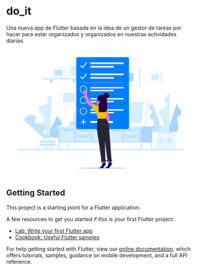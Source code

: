 # do_it

Una nueva app de Flutter basada en la idea de un  gestor de tareas por hacer para estar organizados y organizados en nuestras actividades diarias.

<p align="center">
<img src="/imagenes\group-231.png" alt="IMG-Pantalla-Bienvenida"/>
</p>


## Getting Started

This project is a starting point for a Flutter application.

A few resources to get you started if this is your first Flutter project:

- [Lab: Write your first Flutter app](https://flutter.dev/docs/get-started/codelab)
- [Cookbook: Useful Flutter samples](https://flutter.dev/docs/cookbook)

For help getting started with Flutter, view our
[online documentation](https://flutter.dev/docs), which offers tutorials,
samples, guidance on mobile development, and a full API reference.
